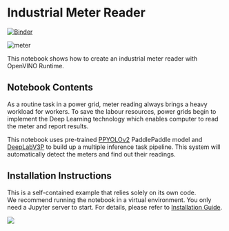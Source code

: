 # Industrial Meter Reader

[![Binder](https://mybinder.org/badge_logo.svg)](https://mybinder.org/v2/gh/eaidova/openvino_notebooks_binder.git/main?urlpath=git-pull%3Frepo%3Dhttps%253A%252F%252Fgithub.com%252Fopenvinotoolkit%252Fopenvino_notebooks%26urlpath%3Dtree%252Fopenvino_notebooks%252Fnotebooks%2Fmeter-reader%2Fmeter-reader.ipynb)

![meter](https://user-images.githubusercontent.com/91237924/166135627-194405b0-6c25-4fd8-9ad1-83fb3a00a081.jpg)

This notebook shows how to create an industrial meter reader with OpenVINO Runtime.

## Notebook Contents

As a routine task in a power grid, meter reading always brings a heavy workload for workers. To save the labour resources, power grids begin to implement the Deep Learning technology which enables computer to read the meter and report results.

This notebook uses pre-trained [PPYOLOv2](https://github.com/PaddlePaddle/PaddleDetection/tree/release/2.4/configs/ppyolo) PaddlePaddle model and [DeepLabV3P](https://github.com/PaddlePaddle/PaddleSeg/tree/release/2.5/configs/deeplabv3p) to build up a multiple inference task pipeline. This system will automatically detect the meters and find out their readings.


## Installation Instructions

This is a self-contained example that relies solely on its own code.</br>
We recommend running the notebook in a virtual environment. You only need a Jupyter server to start.
For details, please refer to [Installation Guide](../../README.md).

<img referrerpolicy="no-referrer-when-downgrade" src="https://static.scarf.sh/a.png?x-pxid=5b5a4db0-7875-4bfb-bdbd-01698b5b1a77&file=notebooks/meter-reader/README.md" />
